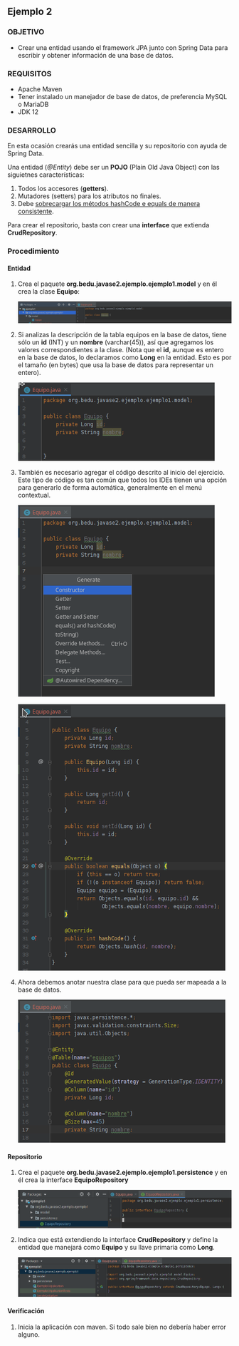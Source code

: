 ## Ejemplo 2

### OBJETIVO

- Crear una entidad usando el framework JPA junto con Spring Data para escribir y obtener información de una base de datos.

### REQUISITOS

- Apache Maven
- Tener instalado un manejador de base de datos, de preferencia MySQL o MariaDB
- JDK 12

### DESARROLLO

En esta ocasión crearás una entidad sencilla y su repositorio con ayuda de Spring Data.

Una entidad (_@Entity_) debe ser un **POJO** (Plain Old Java Object) con las siguietnes características:

1. Todos los accesores (**getters**).
2. Mutadores (setters) para los atributos no finales.
3. Debe [sobrecargar los métodos hashCode e equals de manera consistente](https://www.mkyong.com/java/java-how-to-overrides-equals-and-hashcode/).

Para crear el repositorio, basta con crear una **interface** que extienda **CrudRepository**.

### Procedimiento

#### Entidad
1. Crea el paquete **org.bedu.javase2.ejemplo.ejemplo1.model** y en él crea la clase **Equipo**:

   ![Clase](img/figura01.png)

2. Si analizas la descripción de la tabla equipos en la base de datos, tiene sólo un **id** (INT) y un **nombre** (varchar(45)), así que agregamos los valores correspondientes a la clase. (Nota que el **id**, aunque es entero en la base de datos, lo declaramos como **Long** en la entidad. Esto es por el tamaño (en bytes) que usa la base de datos para representar un entero).

   ![Atributos](img/figura02.png)


3. También es necesario agregar el código descrito al inicio del ejercicio. Este tipo de código es tan común que todos los IDEs tienen una opción para generarlo de forma automática, generalmente en el menú contextual.

   ![Generador de código](img/figura03.png)
   
   ![Código generado](img/figura04.png)

4. Ahora debemos anotar nuestra clase para que pueda ser mapeada a la base de datos.

   ![Anotaciones](img/figura05.png)

#### Repositorio

1. Crea el paquete **org.bedu.javase2.ejemplo.ejemplo1.persistence** y en él crea la interface **EquipoRepository**

   ![Interfaz](img/figura06.png)

2. Indica que está extendiendo la interface **CrudRepository** y define la entidad que manejará como **Equipo** y su llave primaria como **Long**.

   ![Repositorio](img/figura07.png)

#### Verificación

1. Inicia la aplicación con maven. Si todo sale bien no debería haber error alguno.



